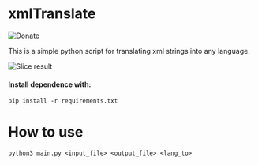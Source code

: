 # xmlTranslate

[![Donate](https://img.shields.io/badge/Donate-PayPal-blue?style=flat-square)](https://paypal.me/fast0n)


This is a simple python script for translating xml strings into any language.

![Slice result](img/sample.png)

#### Install dependence with:
```
pip install -r requirements.txt
```

# How to use
```
python3 main.py <input_file> <output_file> <lang_to>
```